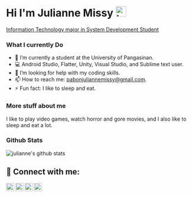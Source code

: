 ## <h1>Hi I'm Julianne Missy <img src="https://user-images.githubusercontent.com/1303154/88677602-1635ba80-d120-11ea-84d8-d263ba5fc3c0.gif" width="28px" height="28px" alt="hi">
<a href="https://github.com/Juliannemissy">Information Technology major in System Development Student</a>
### What I currently Do

- 🔭 I’m currently a student at the University of Pangasinan.
- :computer: Android Studio, Flatter, Unity, Visual Studio, and Sublime text user.
- 🤔 I’m looking for help with my coding skills.
- 📫 How to reach me: pabonjuliannemissy@gmail.com.
- ⚡ Fun fact: I like to sleep and eat.

### More stuff about me
I like to play video games, watch horror and gore movies, and I also like to sleep and eat a lot.
<br>
### Github Stats
![julianne's github stats](https://github-readme-stats.vercel.app/api?username=juliannemissy&count_private=true&theme=tokyonight&hide=contribs,prs)
</details>


<h2> 🤳 Connect with me:</h2>

[<img align="left" alt="missy | YouTube" width="22px" src="https://cdn.jsdelivr.net/npm/simple-icons@v3/icons/youtube.svg" />][youtube]
[<img align="left" alt="missy | Facebook" width="22px" src="https://cdn.jsdelivr.net/npm/simple-icons@v3/icons/facebook.svg" />][facebook]
[<img align="left" alt="missy | Instagram" width="22px" src="https://cdn.jsdelivr.net/npm/simple-icons@v3/icons/instagram.svg" />][instagram]
[<img align="left" alt="missy | Telegram" width="22px" src="https://cdn.jsdelivr.net/npm/simple-icons@v3/icons/telegram.svg" />][telegram]

[facebook]: https://facebook.com/julianne.pabon
[youtube]: https://youtube.com/@juliannemissy1186
[instagram]: https://www.instagram.com/_ianssy_/
[telegram]: https://web.telegram.org/a/

